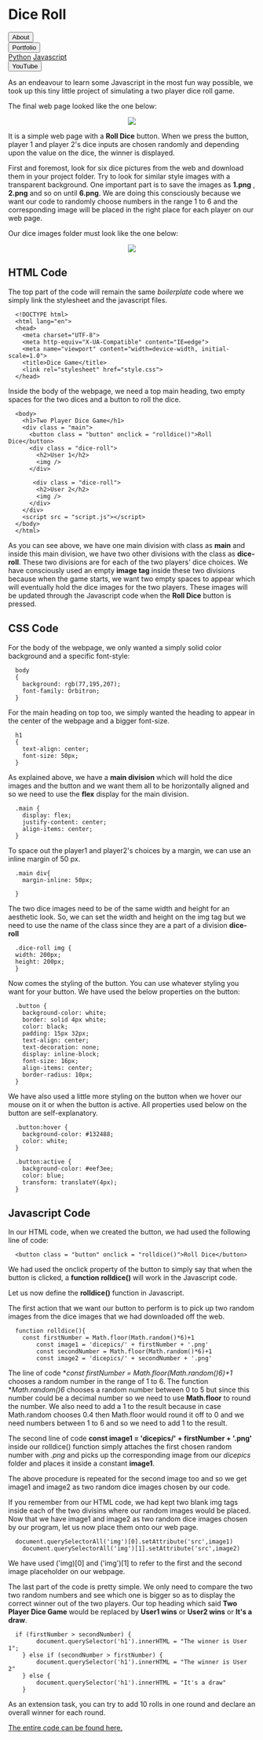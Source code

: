 <link rel ="stylesheet" href="style2.css">
  <div class = "heading">
    <h1>Dice Roll</h1>
  </div>
  <nav class = "topbar">
    <button onclick="window.location.href='index.html';">About</button>
    <div class="dropdown">
      <button class = "dropbtn">Portfolio</button>
        <div class="dropdown-content">
          <a href="Python.html">Python</a>
          <a href="Javascript.html">Javascript</a>
        </div>
    </div>
    <button onclick="window.open('https://www.youtube.com/@shellysachdev/videos', '_blank')">YouTube</button>
  </nav>

As an endeavour to learn some Javascript in the most fun way possible, we took up this tiny little project of simulating a two player dice roll game. 

The final web page looked like the one below:

<center><img src="dice.PNG"></center>

It is a simple web page with a **Roll Dice** button. When we press the button, player 1 and player 2's dice inputs are chosen randomly and depending upon the value on the dice, the winner is displayed.

First and foremost, look for six dice pictures from the web and download them in your project folder. Try to look for similar style images with a transparent background. One important part is to save the images as **1.png** , **2.png** and so on until **6.png**. We are doing this consciously because we want our code to randomly choose numbers in the range 1 to 6 and the corresponding image will be placed in the right place for each player on our web page.  

Our dice images folder must look like the one below:

<center><img src="dicepics.PNG"></center>

## HTML Code 

The top part of the code will remain the same *boilerplate* code where we simply link the stylesheet and the javascript files.

```{HTML}
  <!DOCTYPE html>
  <html lang="en">
  <head>
    <meta charset="UTF-8">
    <meta http-equiv="X-UA-Compatible" content="IE=edge">
    <meta name="viewport" content="width=device-width, initial-scale=1.0">
    <title>Dice Game</title>
    <link rel="stylesheet" href="style.css">
  </head>
```

Inside the body of the webpage, we need a top main heading, two empty spaces for the two dices and a button to roll the dice. 

```{HTML}
  <body>
    <h1>Two Player Dice Game</h1>
    <div class = "main">
      <button class = "button" onclick = "rolldice()">Roll Dice</button>
      <div class = "dice-roll">
        <h2>User 1</h2>
        <img />
      </div>

       <div class = "dice-roll">
        <h2>User 2</h2>
        <img />
      </div>
    </div>
    <script src = "script.js"></script>
  </body>
  </html>
```

As you can see above, we have one main division with class as **main** and inside this main division, we have two other divisions with the class as **dice-roll**. These two divisions are for each of the two players' dice choices. We have consciously used an empty **image tag** inside these two divisions because when the game starts, we want two empty spaces to appear which will eventually hold the dice images for the two players. These images will be updated through the Javascript code when the **Roll Dice** button is pressed. 

## CSS Code

For the body of the webpage, we only wanted a simply solid color background and a specific font-style:

```{CSS}
  body 
  {
    background: rgb(77,195,207);
    font-family: Orbitron;
  }
```

For the main heading on top too, we simply wanted the heading to appear in the center of the webpage and a bigger font-size.

```{CSS}
  h1
  {
    text-align: center;
    font-size: 50px;
  }
```

As explained above, we have a **main division** which will hold the dice images and the button and we want them all to be horizontally aligned and so we need to use the **flex** display for the main division.

```{CSS}
  .main {
    display: flex;
    justify-content: center;
    align-items: center;
  }
```

To space out the player1 and player2's choices by a margin, we can use an inline margin of 50 px.

```{CSS}
  .main div{
    margin-inline: 50px;

  }
```

The two dice images need to be of the same width and height for an aesthetic look. So, we can set the width and height on the img tag but we need to use the name of the class since they are a part of a division **dice-roll**

```{CSS}
  .dice-roll img {
  width: 200px;
  height: 200px;
  }
```

Now comes the styling of the button. You can use whatever styling you want for your button. We have used the below properties on the button:

```{CSS}
  .button {
    background-color: white;
    border: solid 4px white;
    color: black;
    padding: 15px 32px;
    text-align: center;
    text-decoration: none;
    display: inline-block;
    font-size: 16px;
    align-items: center;
    border-radius: 10px;
  }
```

We have also used a little more styling on the button when we hover our mouse on it or when the button is active. All properties used below on the button are self-explanatory.

```{CSS}
  .button:hover {
    background-color: #132488;
    color: white;
  }

  .button:active {
    background-color: #eef3ee;
    color: blue;
    transform: translateY(4px);
  }
```

## Javascript Code

In our HTML code, when we created the button, we had used the following line of code:

```{HTML}
  <button class = "button" onclick = "rolldice()">Roll Dice</button>
```

We had used the onclick property of the button to simply say that when the button is clicked, a **function rolldice()** will work in the Javascript code. 

Let us now define the **rolldice()** function in Javascript.

The first action that we want our button to perform is to pick up two random images from the dice images that we had downloaded off the web. 

```{Javascript}
  function rolldice(){
    const firstNumber = Math.floor(Math.random()*6)+1
		const image1 = 'dicepics/' + firstNumber + '.png'
		const secondNumber = Math.floor(Math.random()*6)+1
		const image2 = 'dicepics/' + secondNumber + '.png'
```

The line of code **const firstNumber = Math.floor(Math.random()*6)+1** chooses a random number in the range of 1 to 6. 
The function **Math.random()*6** chooses a random number between 0 to 5 but since this number could be a decimal number so we need to use **Math.floor** to round the number. We also need to add a 1 to the result because in case Math.random chooses 0.4 then Math.floor would round it off to 0 and we need numbers between 1 to 6 and so we need to add 1 to the result. 

The second line of code **const image1 = 'dicepics/' + firstNumber + '.png'** inside our rolldice() function simply attaches the first chosen random number with *.png* and picks up the corresponding image from our *dicepics* folder and places it inside a constant **image1**.

The above procedure is repeated for the second image too and so we get image1 and image2 as two random dice images chosen by our code. 

If you remember from our HTML code, we had kept two blank img tags inside each of the two divisins where our random images would be placed. Now that we have image1 and image2 as two random dice images chosen by our program, let us now place them onto our web page. 

```{Javascript}
  document.querySelectorAll('img')[0].setAttribute('src',image1)
	document.querySelectorAll('img')[1].setAttribute('src',image2)
```

We have used ('img)[0] and ('img')[1] to refer to the first and the second image placeholder on our webpage. 

The last part of the code is pretty simple. We only need to compare the two two random numbers and see which one is bigger so as to display the correct winner out of the two players. Our top heading which said **Two Player Dice Game** would be replaced by **User1 wins** or **User2 wins** or **It's a draw**. 

```{Javascript}
  if (firstNumber > secondNumber) {
		document.querySelector('h1').innerHTML = "The winner is User 1";
	} else if (secondNumber > firstNumber) {
		document.querySelector('h1').innerHTML = "The winner is User 2"
	} else {
		document.querySelector('h1').innerHTML = "It's a draw"
	}
```
As an extension task, you can try to add 10 rolls in one round and declare an overall winner for each round. 

[The entire code can be found here.](https://github.com/Shelly1986/diceroll.git)





